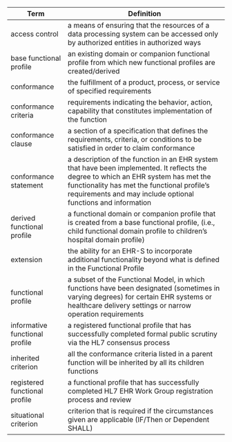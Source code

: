 | Term | Definition |
|---|---|
| access control | a means of ensuring that the resources of a data processing system can be accessed only by authorized entities in authorized ways|
| base functional profile | an existing domain or companion functional profile from which new functional profiles are created/derived|
| conformance | the fulfillment of a product, process, or service of specified requirements|
| conformance criteria | requirements indicating the behavior, action, capability that constitutes implementation of the function|
| conformance clause | a section of a specification that defines the requirements, criteria, or conditions to be satisfied in order to claim conformance|
| conformance statement | a description of the function in an EHR system that have been implemented. It reflects the degree to which an EHR system has met the functionality has met the functional profile’s requirements and may include optional functions and information|
| derived functional profile | a functional domain or companion profile that is created from a base functional profile, (i.e., child functional domain profile to children’s hospital domain profile)|
| extension | the ability for an EHR-S to incorporate additional functionality beyond what is defined in the Functional Profile|
| functional profile | a subset of the Functional Model, in which functions have been designated (sometimes in varying degrees) for certain EHR systems or healthcare delivery settings or narrow operation requirements |
| informative functional profile | a registered functional profile that has successfully completed formal public scrutiny via the HL7 consensus process| 
| inherited criterion |  all the conformance criteria listed in a parent function will be inherited by all its children functions| 
| registered functional profile| a functional profile that has successfully completed HL7 EHR Work Group registration process and review| 
| situational criterion| criterion that is required if the circumstances given are applicable (IF/Then or Dependent SHALL)| 